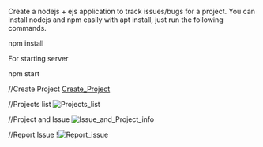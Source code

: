 Create a nodejs + ejs application to track issues/bugs for a project.
You can install nodejs and npm easily with apt install, just run the following commands.

npm install

For starting server

npm start



//Create Project
[Create_Project](https://user-images.githubusercontent.com/112196917/236878724-65ec9bff-1c19-4d8d-adb1-2f13017536db.PNG)



//Projects list
![Projects_list](https://user-images.githubusercontent.com/112196917/236878766-03a87041-0464-4059-9f62-4014fe4b2e06.PNG)



//Project and Issue
![Issue_and_Project_info](https://user-images.githubusercontent.com/112196917/236878752-49af1f11-f192-4ee8-814e-13e436ebe8a3.PNG)



//Report Issue
!![Report_issue](https://user-images.githubusercontent.com/112196917/236878772-c206ffa3-6cde-4de7-a1f7-cef32a9ea7ff.PNG)

